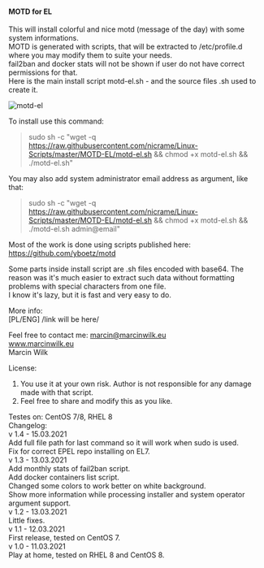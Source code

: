 #### MOTD for EL

This will install colorful and nice motd (message of the day) with some system informations.  
MOTD is generated with scripts, that will be extracted to /etc/profile.d 
where you may modify them to suite your needs.  
fail2ban and docker stats will not be shown if user do not have correct permissions for that.  
Here is the main install script motd-el.sh - and the source files .sh used to create it.

![motd-el](https://user-images.githubusercontent.com/5872054/111041700-d7980a80-8439-11eb-850a-f8c99ef0d6e4.png)

To install use this command:  
> sudo sh -c "wget -q https://raw.githubusercontent.com/nicrame/Linux-Scripts/master/MOTD-EL/motd-el.sh && chmod +x motd-el.sh && ./motd-el.sh"  

You may also add system administrator email address as argument, like that:  
> sudo sh -c "wget -q https://raw.githubusercontent.com/nicrame/Linux-Scripts/master/MOTD-EL/motd-el.sh && chmod +x motd-el.sh && ./motd-el.sh admin@email"  

Most of the work is done using scripts published here: https://github.com/yboetz/motd

Some parts inside install script are .sh files encoded with base64. 
The reason was it's much easier to extract such data without formatting problems 
with special characters from one file.  
I know it's lazy, but it is fast and very easy to do. 

More info:  
[PL/ENG] /link will be here/

Feel free to contact me: marcin@marcinwilk.eu  
www.marcinwilk.eu  
Marcin Wilk  

License:  
1. You use it at your own risk. Author is not responsible for any damage made with that script.  
2. Feel free to share and modify this as you like.

Testes on: CentOS 7/8, RHEL 8  
Changelog:  
v 1.4 - 15.03.2021  
Add full file path for last command so it will work when sudo is used.  
Fix for correct EPEL repo installing on EL7.  
v 1.3 - 13.03.2021  
Add monthly stats of fail2ban script.  
Add docker containers list script.  
Changed some colors to work better on white background.  
Show more information while processing installer and system operator argument support.  
v 1.2 - 13.03.2021  
Little fixes.  
v 1.1 - 12.03.2021  
First release, tested on CentOS 7.  
v 1.0 - 11.03.2021  
Play at home, tested on RHEL 8 and CentOS 8.
